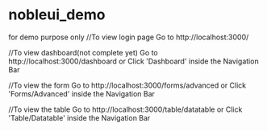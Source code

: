 # nobleui_demo
for demo purpose only
//To view login page
Go to http://localhost:3000/

//To view dashboard(not complete yet)
Go to http://localhost:3000/dashboard or Click 'Dashboard' inside the Navigation Bar

//To view the form
Go to http://localhost:3000/forms/advanced or Click 'Forms/Advanced' inside the Navigation Bar

//To view the table
Go to http://localhost:3000/table/datatable or Click 'Table/Datatable' inside the Navigation Bar
